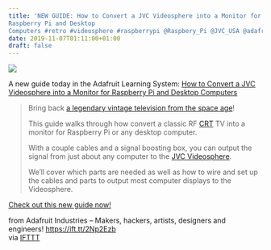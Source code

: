 ```yaml
---
title: 'NEW GUIDE: How to Convert a JVC Videosphere into a Monitor for
Raspberry Pi and Desktop
Computers #retro #videosphere #raspberrypi @Raspbery_Pi @JVC_USA @adafruit'
date: 2019-11-07T01:11:00+01:00
draft: false
---
```


![](https://cdn-blog.adafruit.com/uploads/2019/11/img-rpi-300x225.jpg)

A new guide today in the Adafruit Learning System: [How to Convert a JVC Videosphere into a Monitor for Raspberry Pi and Desktop Computers](https://learn.adafruit.com/using-a-videosphere-as-a-digital-monitor)

> Bring back [a legendary vintage television from the space age](https://en.wikipedia.org/wiki/Videosphere)!
> 
> This guide walks through how convert a classic RF [CRT](https://en.wikipedia.org/wiki/Cathode-ray_tube) TV into a monitor for Raspberry Pi or any desktop computer.
> 
> With a couple cables and a signal boosting box, you can output the signal from just about any computer to the [JVC Videosphere](https://en.wikipedia.org/wiki/Videosphere).
> 
> We’ll cover which parts are needed as well as how to wire and set up the cables and parts to output most computer displays to the Videosphere.

[Check out this new guide now!](https://learn.adafruit.com/using-a-videosphere-as-a-digital-monitor)

  
  
from Adafruit Industries – Makers, hackers, artists, designers and engineers! https://ift.tt/2Np2Ezb  
via [IFTTT](https://ifttt.com/?ref=da&site=blogger)